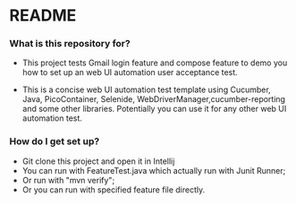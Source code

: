 # README #

### What is this repository for? ###

* This project tests Gmail login feature and compose feature to demo you how to set up an web UI automation user acceptance test.

* This is a concise web UI automation test template using Cucumber, Java, PicoContainer, Selenide, WebDriverManager,cucumber-reporting and some other libraries. Potentially you can use it for any other web UI automation test.

### How do I get set up? ###

* Git clone this project and open it in Intellij
* You can run with FeatureTest.java which actually run with Junit Runner;
* Or run with "mvn verify";
* Or you can run with specified feature file directly.
